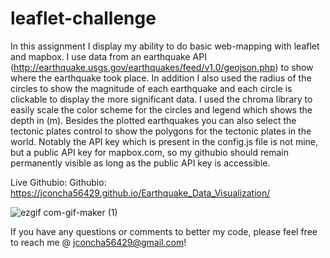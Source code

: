 # leaflet-challenge

In this assignment I display my ability to do basic web-mapping with leaflet and mapbox. I use data from an earthquake API (http://earthquake.usgs.gov/earthquakes/feed/v1.0/geojson.php) to show where the earthquake took place. In addition I also used the radius of the circles to show  the magnitude of each earthquake and each circle is clickable to display the more significant data. I used the chroma library to easily scale the color scheme for the circles and legend which shows the depth in (m). Besides the plotted earthquakes you can also select the tectonic plates control to show the polygons for the tectonic plates in the world. Notably the API key which is present in the config.js file is not mine, but a public API key for mapbox.com, so my githubio should remain permanently visible as long as the public API key is accessible. 

Live Githubio: Githubio: https://jconcha56429.github.io/Earthquake_Data_Visualization/

![ezgif com-gif-maker (1)](https://user-images.githubusercontent.com/78937358/127752960-8f352b01-86fb-4c27-8cac-5cb449de31c6.gif)


If you have any questions or comments to better my code, please feel free to reach me @ jconcha56429@gmail.com! 
